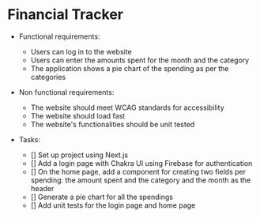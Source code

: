 # Financial Tracker	
- Functional requirements:
    - Users can log in to the website
    - Users can enter the amounts spent for the month and the category
    - The application shows a pie chart of the spending as per the categories

- Non functional requirements:
    - The website should meet WCAG standards for accessibility
	- The website should load fast 
    - The website's functionalities should be unit tested

- Tasks: 
    - [] Set up project using Next.js
	- [] Add a login page with Chakra UI using Firebase for authentication
	- [] On the home page, add a component for creating two fields per spending: the amount 
         spent and the category and the month as the header
    - [] Generate a pie chart for all the spendings
    - [] Add unit tests for the login page and home page
